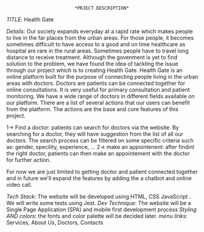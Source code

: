                              *PRJECT DESCRIPTION*

_TITLE_: Health Gate

_Details_: Our society expands everyday at a rapid rate which makes people to live in the far places from the urban areas. For those people, it becomes sometimes difficult to have access to a good and on time healthcare as hospital are rare in the rural areas. Sometimes people have to travel long distance to receive treatment. Although the govenment is yet to find solution to the problem, we have found the idea of tackling the issue through our project which is to creating Health Gate. Health Gate is an online platform built for the purpose of connecting people living in the urban areas with doctors. Doctors are patients can be connected together for online consultations. It is very useful for primary consultation and patient monitoring. We have a wide range of doctors in different fields available on our platform. There are a list of several actions that our users can benefit from the platform. The actions are the base and core features of this project.

1-> Find a doctor: patients can search for doctors via the website. By searching for a doctor, they will have suggestion from the list of all our doctors. The search process can be filtered on some specific criteria such as: gender, specility, experience, ...
2-> make an appointenent: after findint the right doctor, patients can then make an appointement with the doctor for further action.

For now we are just limited to getting doctor and patient connected together and in future we'll expand the features by adding the a chatbot and online video call.

_Tech Stack_: The website will be developed using HTML, CSS JavaScript . We will write some tests using Jest.
_Dev Technique_: The website will be a Single Page Application (SPA) and mobile first development process
_Styling AND colors_: the fonts and color palette will be decided later.
_menu links_: Services, About Us, Doctors, Contacts

